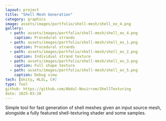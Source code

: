 ```yaml
---
layout: project
title: "Shell Mesh Generation"
category: graphics
image: assets/images/portfolio/shell-mesh/shell_ex_4.png
gallery:
  - path: assets/images/portfolio/shell-mesh/shell_ex_4.png
    caption: Procedural strands
  - path: assets/images/portfolio/shell-mesh/shell_ex_1.png
    caption: Procedural strands
  - path: assets/images/portfolio/shell-mesh/shell_ex_2.png
    caption: Individual strand texture
  - path: assets/images/portfolio/shell-mesh/shell_ex_3.png
    caption: Full shape texture
  - path: assets/images/portfolio/shell-mesh/shell_ex_5.png
    caption: Debug view
tech: [Unity, HLSL, C#]
type: Tool
github: https://github.com/Abdul-Nosirrom/ShellTexturing
date: 2025-03-20
---
```


Simple tool for fast generation of shell meshes given an input source mesh, alongside a fully featured shell-texturing shader and some samples.
